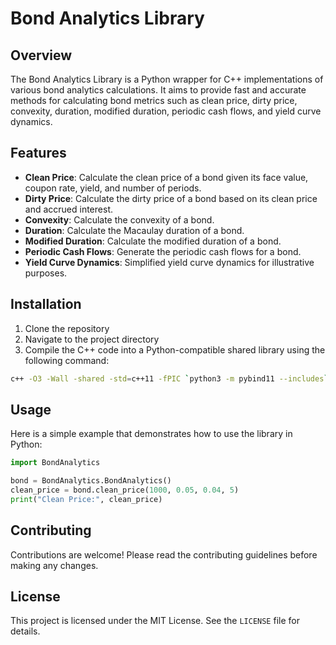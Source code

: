 
# Bond Analytics Library

## Overview

The Bond Analytics Library is a Python wrapper for C++ implementations of various bond analytics calculations. It aims to provide fast and accurate methods for calculating bond metrics such as clean price, dirty price, convexity, duration, modified duration, periodic cash flows, and yield curve dynamics.

## Features

- **Clean Price**: Calculate the clean price of a bond given its face value, coupon rate, yield, and number of periods.
- **Dirty Price**: Calculate the dirty price of a bond based on its clean price and accrued interest.
- **Convexity**: Calculate the convexity of a bond.
- **Duration**: Calculate the Macaulay duration of a bond.
- **Modified Duration**: Calculate the modified duration of a bond.
- **Periodic Cash Flows**: Generate the periodic cash flows for a bond.
- **Yield Curve Dynamics**: Simplified yield curve dynamics for illustrative purposes.

## Installation

1. Clone the repository
2. Navigate to the project directory
3. Compile the C++ code into a Python-compatible shared library using the following command:

```bash
c++ -O3 -Wall -shared -std=c++11 -fPIC `python3 -m pybind11 --includes` BondAnalytics.cpp -o BondAnalytics`python3-config --extension-suffix`
```

## Usage

Here is a simple example that demonstrates how to use the library in Python:

```python
import BondAnalytics

bond = BondAnalytics.BondAnalytics()
clean_price = bond.clean_price(1000, 0.05, 0.04, 5)
print("Clean Price:", clean_price)
```

## Contributing

Contributions are welcome! Please read the contributing guidelines before making any changes.

## License

This project is licensed under the MIT License. See the `LICENSE` file for details.
